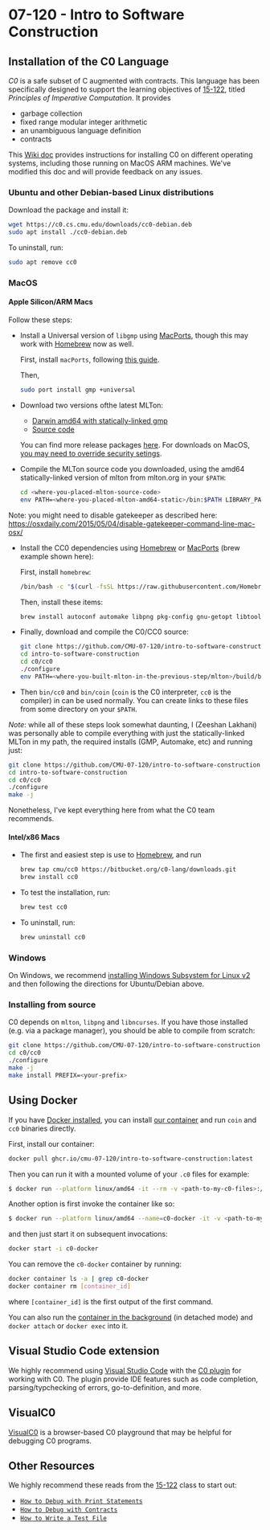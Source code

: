 # 07-120 - Intro to Software Construction

## Installation of the C0 Language

*C0* is a safe subset of C augmented with contracts. This language has been
specifically designed to support the learning objectives of [15-122][15-122],
titled *Principles of Imperative Computation*. It provides

* garbage collection
* fixed range modular integer arithmetic
* an unambiguous language definition
* contracts

This [Wiki doc][c0-install] provides instructions for installing C0 on different
operating systems, including those running on MacOS ARM machines. We've modified
this doc and will provide feedback on any issues.

### Ubuntu and other Debian-based Linux distributions

Download the package and install it:

```sh
wget https://c0.cs.cmu.edu/downloads/cc0-debian.deb
sudo apt install ./cc0-debian.deb
```

To uninstall, run:

```sh
sudo apt remove cc0
```

### MacOS

#### Apple Silicon/ARM Macs

Follow these steps:

  * Install a Universal version of `libgmp` using [MacPorts][macports], though
    this may work with [Homebrew][homebrew-gmp] now as well.

    First, install `macPorts`, following [this guide][macports].

    Then,

    ```sh
    sudo port install gmp +universal
    ```

  * Download two versions ofthe latest MLTon:
    * [Darwin amd64 with statically-linked gmp][mlton-dawrin-gmp-static]
    * [Source code][mlton-src]

    You can find more release packages [here][mlton-releases]. For downloads on
    MacOS, [you may need to override security setings][mac-app-security].

  * Compile the MLTon source code you downloaded, using the amd64
    statically-linked version of mlton from mlton.org in your `$PATH`:

    ```sh
    cd <where-you-placed-mlton-source-code>
    env PATH=<where-you-placed-mlton-amd64-static>/bin:$PATH LIBRARY_PATH=/opt/local/lib/ C_INCLUDE_PATH=/opt/local/include/ make WITH_GMP_DIR=/opt/local
    ```
Note: you might need to disable gatekeeper as described here: https://osxdaily.com/2015/05/04/disable-gatekeeper-command-line-mac-osx/


  * Install the CC0 dependencies using [Homebrew][homebrew] or [MacPorts][macports] (brew example shown here):

    First, install `homebrew`:

    ```sh
    /bin/bash -c "$(curl -fsSL https://raw.githubusercontent.com/Homebrew/install/HEAD/install.sh)"
    ```

    Then, install these items:

    ```sh
    brew install autoconf automake libpng pkg-config gnu-getopt libtool
    ```

  * Finally, download and compile the C0/CC0 source:

    ```sh
    git clone https://github.com/CMU-07-120/intro-to-software-construction
    cd intro-to-software-construction
    cd c0/cc0
    ./configure
    env PATH=<where-you-built-mlton-in-the-previous-step/mlton>/build/bin:$PATH LIBRARY_PATH=/opt/local/lib/ C_INCLUDE_PATH=/opt/local/include/  make -j
    ```

  * Then `bin/cc0` and `bin/coin` (`coin` is the C0 interpreter, `cc0` is the compiler)
    in can be used normally. You can create links to these files from some
    directory on your `$PATH`.

*Note*: while all of these steps look somewhat daunting, I (Zeeshan Lakhani) was
personally able to compile everything with just the statically-linked MLTon in
my path, the required installs (GMP, Automake, etc) and running just:

``` sh
git clone https://github.com/CMU-07-120/intro-to-software-construction
cd intro-to-software-construction
cd c0/cc0
./configure
make -j
```

Nonetheless, I've kept everything here from what the C0 team recommends.

#### Intel/x86 Macs

* The first and easiest step is use to [Homebrew][homebrew], and run

  ```sh
  brew tap cmu/cc0 https://bitbucket.org/c0-lang/downloads.git
  brew install cc0
  ```
* To test the installation, run:

  ```sh
  brew test cc0
  ```

* To uninstall, run:

  ```sh
  brew uninstall cc0
  ```

### Windows

On Windows, we recommend [installing Windows Subsystem for Linux v2][wsl] and
then following the directions for Ubuntu/Debian above.

### Installing from source

C0 depends on `mlton`, `libpng` and `libncurses`. If you have those installed
(e.g. via a package manager), you should be able to compile from scratch:

```sh
git clone https://github.com/CMU-07-120/intro-to-software-construction
cd c0/cc0
./configure
make -j
make install PREFIX=<your-prefix>
```

## Using Docker

If you have [Docker installed][docker], you can install [our container](./Dockerfile)
and run `coin` and `cc0` binaries directly.

First, install our container:

```sh
docker pull ghcr.io/cmu-07-120/intro-to-software-construction:latest
```

Then you can run it with a mounted volume of your `.c0` files for example:

```sh
$ docker run --platform linux/amd64 -it --rm -v <path-to-my-c0-files>:/home/07120 -w /home/07120 ghcr.io/cmu-07-120/intro-to-software-construction:latest
```

Another option is first invoke the container like so:

```sh
$ docker run --platform linux/amd64 --name=c0-docker -it -v <path-to-my-c0-files>:/home/07120 -w /home/07120 ghcr.io/cmu-07-120/intro-to-software-construction:latest
```

and then just start it on subsequent invocations:

``` sh
docker start -i c0-docker
```

You can remove the `c0-docker` container by running:

``` sh
docker container ls -a | grep c0-docker
docker container rm [container_id]
```

where `[container_id]` is the first output of the first command.

You can also run the [container in the background][docker-bg] (in detached mode)
and `docker attach` or `docker exec` into it.

## Visual Studio Code extension

We highly recommend using [Visual Studio Code][vscode] with the [C0 plugin][vscode-c0]
for working with C0. The plugin provide IDE features such as code completion,
parsing/typchecking of errors, go-to-definition, and more.

## VisualC0

[VisualC0][visualc0] is a browser-based C0 playground that may be helpful for
debugging C0 programs.

## Other Resources

We highly recommend these reads from the [15-122][15-122] class to start out:

* [`How to Debug with Print Statements`][how-to-debug-print]
* [`How to Debug with Contracts`][how-to-debug-contracts]
* [`How to Write a Test File`][how-to-write-tests]

[15-122]: https://www.cs.cmu.edu/~15122/home.shtml
[c0-install]: https://bitbucket.org/c0-lang/docs/wiki/Downloads
[docker]: https://www.docker.com/get-started/
[docker-bg]: https://docs.docker.com/language/golang/run-containers/#run-in-detached-mode
[homebrew]: https://brew.sh/
[homebrew-gmp]: https://formulae.brew.sh/formula/gmp
[how-to-debug-contracts]: https://www.cs.cmu.edu/~15122/handouts/gts/contracts.pdf
[how-to-debug-print]: https://www.cs.cmu.edu/~15122/handouts/gts/print.pdf
[how-to-write-tests]: https://www.cs.cmu.edu/~15122/handouts/gts/testing.pdf
[macports]: https://www.macports.org/install.php
[mac-app-security]: https://support.apple.com/guide/mac-help/open-a-mac-app-from-an-unidentified-developer-mh40616/mac
[mlton-dawrin-gmp-static]: https://github.com/MLton/mlton/releases/download/on-20210117-release/mlton-20210117-1.amd64-darwin-19.6.gmp-static.tgz
[mlton-releases]: https://github.com/MLton/mlton/releases
[mlton-src]: https://github.com/MLton/mlton/archive/refs/tags/on-20210117-release.zip
[vscode]: https://code.visualstudio.com/
[vscode-c0]: https://marketplace.visualstudio.com/items?itemName=15122staff.c0-lsp
[visualc0]: https://cs122.andrew.cmu.edu/visualc0/
[wsl]: https://learn.microsoft.com/en-us/windows/wsl/install
